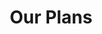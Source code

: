 ---
title: "Our Plans"
# watermark text
watermark: ""
# page header background image
page_header_image: "images/background/about.jpg"
# meta description
description : ""

layout: "pricing"
draft: false

pricing:
  subtitle : "The Goods"
  title : "Plans and Extras"
  pricing_table:
  # pricing table loop
  - title : "Osows Website"
    price : "$99"
    unit : "month for 1 Year"
    description : "or $999 Paid in Full"
    name: "Purchase"
    link : "#"
    services:
      - Design
      - Copywriting
      - 1 Year of Web Hosting
      - Marketing Functionality
      - 1 Year of Domain Coverage
      - Up To 6 Pages + Account Page
      - 1 Year of Osows Osows Website Management
      - Highest Possible SEO and Performance
      

  # pricing table loop
  - title : "Osows Website Management"
    price : "$49"
    unit : "month"
    description : "Continued Support"
    name: "Subscribe"
    link : "#"
    services:
    - Web Hosting
    - SEO Monitoring
    - Domain Coverage
    - 3 Branding Changes/Month
    - Up to 5 New Website Pictures
    - 3 Website Customizations/Month
    - Google Tag & Analytics Monitoring
    - Unlimited Troubleshooting and Error Correcting


  # pricing table loop
  - title : "Extras"
    price : "0-$49"
    unit : "month"
    description : "Add-Ons and Additional Subscriptions"
    name: "See Details"
    link : "../planpolicy/"
    services:
    - Account Page
    - Product Posting
    - Additional Pages
    - Full Legal Compliance
    - Accessibility Compliance
    - Blog Creation and Posting
---